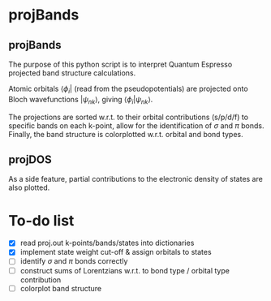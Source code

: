 # projBands

## projBands
The purpose of this python script is to interpret Quantum Espresso projected band structure calculations. 

Atomic orbitals $\langle\phi_i|$ (read from the pseudopotentials) are projected onto Bloch wavefunctions $|\psi_{nk}\rangle$, giving $\langle \phi_i|\psi_{nk}\rangle$.

The projections are sorted w.r.t. to their orbital contributions (s/p/d/f) to specific bands on each k-point, allow for the identification of $\sigma$ and $\pi$ bonds. Finally, the band structure is colorplotted w.r.t. orbital and bond types.

## projDOS
As a side feature, partial contributions to the electronic density of states are also plotted.

# To-do list
- [x] read proj.out k-points/bands/states into dictionaries
- [x] implement state weight cut-off & assign orbitals to states
- [ ] identify $\sigma$ and $\pi$ bonds correctly
- [ ] construct sums of Lorentzians w.r.t. to bond type / orbital type contribution
- [ ] colorplot band structure
